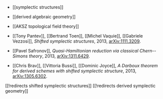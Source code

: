 * [[symplectic structures]]
* [[derived algebraic geometry]]
* [[AKSZ topological field theory]]

* [[Tony Pantev]], [[Bertrand Toen]], [[Michel Vaquie]], [[Gabriele Vezzosi]], _Shifted symplectic structures_, 2013, 
[arXiv:1111.3209](http://arxiv.org/abs/1111.3209).

* [[Pavel Safronov]], _Quasi-Hamiltonian reduction via classical Chern--Simons theory_, 2013, [arXiv:1311.6429](http://arxiv.org/abs/1311.6429).

* [[Chris Brav]], [[Vittoria Bussi]], [[Dominic Joyce]], _A Darboux theorem for derived schemes with shifted symplectic structure_, 2013, [arXiv:1305.6302](http://arxiv.org/abs/1305.6302).

[[!redirects shifted symplectic structures]]
[[!redirects derived symplectic geometry]]
